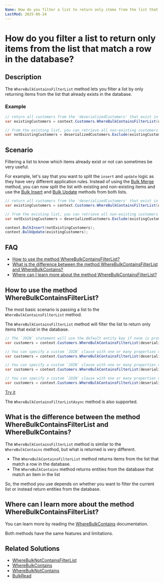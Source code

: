 ```yaml
---
Name: How do you filter a list to return only items from the list that match a row in the database?
LastMod: 2025-06-24
---
```


# How do you filter a list to return only items from the list that match a row in the database?

## Description

The `WhereBulkContainsFilterList` method lets you filter a list by only returning items from the list that already exists in the database.

### Example

```csharp
// return all customers from the 'deserializedCustomers' that exist in the database
var existingCustomers = context.Customers.WhereBulkContainsFilterList(deserializedCustomers).ToList();

// from the existing list, you can retrieve all non-existing customers by excluding existing ones without fetching the database this time.
var notExistingCustomers = deserializedCustomers.Exclude(existingCustomers);
```

## Scenario

Filtering a list to know which items already exist or not can sometimes be very useful.

For example, let's say that you want to split the `insert` and `update` logic as they have very different application rules. Instead of using the [Bulk Merge](/bulk-merge) method, you can now split the list with existing and non-existing items and use the [Bulk Insert](/bulk-insert) and [Bulk Update](/bulk-update) methods from both lists.

```csharp
// return all customers from the 'deserializedCustomers' that exist in the database
var existingCustomers = context.Customers.WhereBulkContainsFilterList(deserializedCustomers).ToList();

// from the existing list, you can retrieve all non-existing customers by excluding them without fetching the database this time.
var notExistingCustomers = deserializedCustomers.Exclude(existingCustomers);

context.BulkInsert(notExistingCustomers);
context.BulkUpdate(existingCustomers);
```

## FAQ

- [How to use the method WhereBulkContainsFilterList?](#how-to-use-the-method-wherebulkcontainsfilterlist)
- [What is the difference between the method WhereBulkContainsFilterList and WhereBulkContains?](#what-is-the-difference-between-the-method-wherebulkcontainsfilterlist-and-wherebulkcontains)
- [Where can I learn more about the method WhereBulkContainsFilterList?](#where-can-i-learn-more-about-the-method-wherebulkcontainsfilterlist)

## How to use the method WhereBulkContainsFilterList?

The most basic scenario is passing a list to the `WhereBulkContainsFilterList` method.

The `WhereBulkContainsFilterList` method will filter the list to return only items that exist in the database.

```csharp
// The `JOIN` statement will use the default entity key if none is provided (CustomerID)
var customers = context.Customers.WhereBulkContainsFilterList(deserializedCustomers);

// You can specify a custom `JOIN` clause with one or many properties using a `Lambda Expression`
var customers = context.Customers.WhereBulkContainsFilterList(deserializedCustomers, x => x.Code);

// You can specify a custom `JOIN` clause with one or many properties using a `List<string>`
var customers = context.Customers.WhereBulkContainsFilterList(deserializedCustomers, new List<string> { "Code" });

// You can specify a custom `JOIN` clause with one or many properties using a `params string[]`
var customers = context.Customers.WhereBulkContainsFilterList(deserializedCustomers, "Code");
```

[Try it](https://dotnetfiddle.net/Dg2FUC)

The `WhereBulkContainsFilterListAsync` method is also supported.

## What is the difference between the method WhereBulkContainsFilterList and WhereBulkContains?

The `WhereBulkContainsFilterList` method is similar to the `WhereBulkContains` method, but what is returned is very different.

- The `WhereBulkContainsFilterList` method returns items from the list that match a row in the database.
- The `WhereBulkContains` method returns entities from the database that match an item in the list

So, the method you use depends on whether you want to filter the current list or instead return entities from the database.

## Where can I learn more about the method WhereBulkContainsFilterList?

You can learn more by reading the [WhereBulkContains](/where-bulk-contains) documentation.

Both methods have the same features and limitations.

## Related Solutions

- [WhereBulkNotContainsFilterList](/where-bulk-not-contains-filter-list)
- [WhereBulkContains](/where-bulk-contains)
- [WhereBulkNotContains](/where-bulk-not-contains)
- [BulkRead](/bulk-read)
